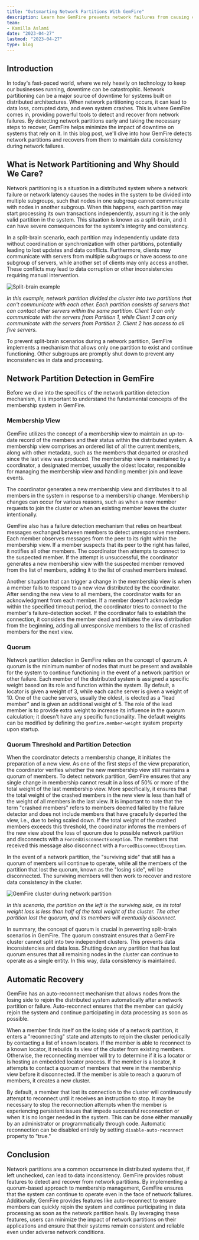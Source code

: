 ```yaml
---
title: "Outsmarting Network Partitions With GemFire"
description: Learn how GemFire prevents network failures from causing catastrophic downtime and data loss with its network partition detection and recovery mechanisms.
team:
- Kamilla Aslami
date: "2023-04-27"
lastmod: "2023-04-27"
type: blog
---
```


## Introduction

In today's fast-paced world, where we rely heavily on technology to keep our businesses running, downtime can be catastrophic. Network partitioning can be a major source of downtime for systems built on distributed architectures. When network partitioning occurs, it can lead to data loss, corrupted data, and even system crashes. This is where GemFire comes in, providing powerful tools to detect and recover from network failures. By detecting network partitions early and taking the necessary steps to recover, GemFire helps minimize the impact of downtime on systems that rely on it. In this blog post, we'll dive into how GemFire detects network partitions and recovers from them to maintain data consistency during network failures.

## What is Network Partitioning and Why Should We Care?

Network partitioning is a situation in a distributed system where a network failure or network latency causes the nodes in the system to be divided into multiple subgroups, such that nodes in one subgroup cannot communicate with nodes in another subgroup. When this happens, each partition may start processing its own transactions independently, assuming it is the only valid partition in the system. This situation is known as a split-brain, and it can have severe consequences for the system's integrity and consistency.

In a split-brain scenario, each partition may independently update data without coordination or synchronization with other partitions, potentially leading to lost updates and data conflicts. Furthermore, clients may communicate with servers from multiple subgroups or have access to one subgroup of servers, while another set of clients may only access another. These conflicts may lead to data corruption or other inconsistencies requiring manual intervention.



![Split-brain example](images/split-brain-example.jpg)

*In this example, network partition divided the cluster into two partitions that can't communicate with each other. Each partition consists of servers that can contact other servers within the same partition. Client 1 can only communicate with the servers from Partition 1, while Client 3 can only communicate with the servers from Partition 2. Client 2 has access to all five servers.*


To prevent split-brain scenarios during a network partition, GemFire implements a mechanism that allows only one partition to exist and continue functioning. Other subgroups are promptly shut down to prevent any inconsistencies in data and processing.

## Network Partition Detection in GemFire

Before we dive into the specifics of the network partition detection mechanism, it is important to understand the fundamental concepts of the membership system in GemFire.

### Membership View

GemFire utilizes the concept of a membership view to maintain an up-to-date record of the members and their status within the distributed system. A membership view comprises an ordered list of all the current members, along with other metadata, such as the members that departed or crashed since the last view was produced. The membership view is maintained by a coordinator, a designated member, usually the oldest locator, responsible for managing the membership view and handling member join and leave events.

The coordinator generates a new membership view and distributes it to all members in the system in response to a membership change. Membership changes can occur for various reasons, such as when a new member requests to join the cluster or when an existing member leaves the cluster intentionally.

GemFire also has a failure detection mechanism that relies on heartbeat messages exchanged between members to detect unresponsive members. Each member observes messages from the peer to its right within the membership view. If a member suspects that its peer to the right has failed, it notifies all other members. The coordinator then attempts to connect to the suspected member. If the attempt is unsuccessful, the coordinator generates a new membership view with the suspected member removed from the list of members, adding it to the list of crashed members instead.

Another situation that can trigger a change in the membership view is when a member fails to respond to a new view distributed by the coordinator. After sending the new view to all members, the coordinator waits for an acknowledgment from each member. If a member doesn't acknowledge within the specified timeout period, the coordinator tries to connect to the member's failure-detection socket. If the coordinator fails to establish the connection, it considers the member dead and initiates the view distribution from the beginning, adding all unresponsive members to the list of crashed members for the next view.

### Quorum

Network partition detection in GemFire relies on the concept of quorum. A quorum is the minimum number of nodes that must be present and available for the system to continue functioning in the event of a network partition or other failure. Each member of the distributed system is assigned a specific weight based on its role and function within the system. By default, a locator is given a weight of 3, while each cache server is given a weight of 10. One of the cache servers, usually the oldest, is elected as a "lead member" and is given an additional weight of 5. The role of the lead member is to provide extra weight to increase its influence in the quorum calculation; it doesn't have any specific functionality. The default weights can be modified by defining the `gemfire.member-weight` system property upon startup.

### Quorum Threshold and Partition Detection


When the coordinator detects a membership change, it initiates the preparation of a new view. As one of the first steps of the view preparation, the coordinator verifies whether the new membership view still maintains a quorum of members. To detect network partition, GemFire ensures that any single change in membership cannot result in a loss of 50% or more of the total weight of the last membership view. More specifically, it ensures that the total weight of the crashed members in the new view is less than half of the weight of all members in the last view. It is important to note that the term "crashed members" refers to members deemed failed by the failure detector and does not include members that have gracefully departed the view, i.e., due to being scaled down. If the total weight of the crashed members exceeds this threshold, the coordinator informs the members of the new view about the loss of quorum due to possible network partition and disconnects with a `ForcedDisconnectException`. The members that received this message also disconnect with a `ForcedDisconnectException`.

In the event of a network partition, the "surviving side" that still has a quorum of members will continue to operate, while all the members of the partition that lost the quorum, known as the "losing side", will be disconnected. The surviving members will then work to recover and restore data consistency in the cluster.

![GemFire cluster during network partition](images/gemfire-network-partition.jpg)

*In this scenario, the partition on the left is the surviving side, as its total weight loss is less than half of the total weight of the cluster. The other partition lost the quorum, and its members will eventually disconnect.*

In summary, the concept of quorum is crucial in preventing split-brain scenarios in GemFire. The quorum constraint ensures that a GemFire cluster cannot split into two independent clusters. This prevents data inconsistencies and data loss. Shutting down any partition that has lost quorum ensures that all remaining nodes in the cluster can continue to operate as a single entity. In this way, data consistency is maintained.

## Automatic Recovery

GemFire has an auto-reconnect mechanism that allows nodes from the losing side to rejoin the distributed system automatically after a network partition or failure. Auto-reconnect ensures that the member can quickly rejoin the system and continue participating in data processing as soon as possible.

When a member finds itself on the losing side of a network partition, it enters a "reconnecting" state and attempts to rejoin the cluster periodically by contacting a list of known locators. If the member is able to reconnect to a known locator, it rebuilds its view of the cluster from existing members. Otherwise, the reconnecting member will try to determine if it is a locator or is hosting an embedded locator process. If the member is a locator, it attempts to contact a quorum of members that were in the membership view before it disconnected. If the member is able to reach a quorum of members, it creates a new cluster.

By default, a member that lost its connection to the cluster will continuously attempt to reconnect until it receives an instruction to stop. It may be necessary to stop the reconnection attempts when the member is experiencing persistent issues that impede successful reconnection or when it is no longer needed in the system. This can be done either manually by an administrator or programmatically through code. Automatic reconnection can be disabled entirely by setting `disable-auto-reconnect` property to "true."

## Conclusion

Network partitions are a common occurrence in distributed systems that, if left unchecked, can lead to data inconsistency. GemFire provides robust features to detect and recover from network partitions. By implementing a quorum-based approach to membership management, GemFire ensures that the system can continue to operate even in the face of network failures. Additionally, GemFire provides features like auto-reconnect to ensure members can quickly rejoin the system and continue participating in data processing as soon as the network partition heals. By leveraging these features, users can minimize the impact of network partitions on their applications and ensure that their systems remain consistent and reliable even under adverse network conditions.